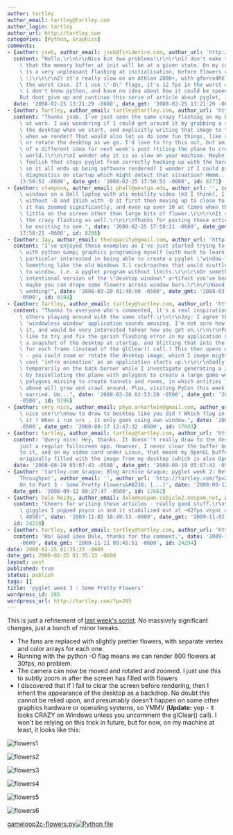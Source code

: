 ```yaml
---
author: tartley
author_email: tartley@tartley.com
author_login: tartley
author_url: http://tartley.com
categories: [Python, Graphics]
comments:
- {author: jseb, author_email: jseb@finiderire.com, author_url: 'http://www.finiderire.com',
  content: "Hello,\r\n\r\nNice but two problems!\r\n\r\n1) don't make the assumption\
    \ that the memory buffer at init will be at a given state. On my computer, there\
    \ is a very unpleasant flashing at initialisation, before flowers conquers all\
    \ :)\r\n\r\n2) it's really slow on an Athlon 2000+, with gforce4MX CG. 6 fps in\
    \ the worst case. If i use \"-O\" flags, it's 12 fps in the worst case. Alas,\
    \ i don't know python, and have no idea about how it could be speed up.\r\n\r\n\
    But dont give up and continue this serie of article about pyglet, it's interesting!",
  date: '2008-02-25 13:21:29 -0600', date_gmt: '2008-02-25 13:21:29 -0600', id: 8271}
- {author: Tartley, author_email: tartley@tartley.com, author_url: 'http://tartley.com',
  content: "Thanks jseb. I've just seen the same crazy flashing on my Windows machine\
    \ at work. I was wondering if I could get around it by grabbing a snapshot of\
    \ the desktop when we start, and explicitly writing that image to the background\
    \ when we render? That would also let us do some fun things, like subtly zoom\
    \ or rotate the desktop as we go. I'd love to try this out, but am in the thick\
    \ of a different idea for next week's post (tiling the plane to create a 2D game\
    \ world.)\r\n\r\nI wonder why it is so slow on your machine. Maybe I'm doing something\
    \ foolish that stops pyglet from correctly hooking up with the hardware acceleration,\
    \ so it all ends up being software rendered? I wonder if I could print out some\
    \ diagnostics on startup which might detect that situation? Hmmm...", date: '2008-02-25
    13:50:52 -0600', date_gmt: '2008-02-25 13:50:52 -0600', id: 8273}
- {author: stampson, author_email: phall@westga.edu, author_url: '', content: "In\
    \ windows on a Dell laptop with ati mobility video (m3 I think), I get 11.3 fps\
    \ without -O and 19ish with -O at first then moving up to close to 25fps once\
    \ it has zoomed significantly, and even up over 30 at times when there is very\
    \ little on the screen other than large bits of flower.\r\n\r\nIt starts with\
    \ the crazy flashing as well.\r\n\r\nThanks for posting these articles, more would\
    \ be exciting to see.", date: '2008-02-25 17:58:21 -0600', date_gmt: '2008-02-25
    17:58:21 -0600', id: 8286}
- {author: Jay, author_email: thecapacity@gmail.com, author_url: 'http://blog.thecapacity.com',
  content: "I've enjoyed these examples as I've just started trying to do something\
    \ with python &amp; graphics programing myself (with much to learn).\r\n\r\nI'm\
    \ particular interested in being able to create a pyglet \"window-less\" window.\
    \ Something like the old Windows 3.1 cockroaches that would scuttle from window\
    \ to window, i.e. a pyglet program without limits.\r\n\r\nOr something like an\
    \ intentional version of the \"desktop window\" artifact you've been getting,\
    \ maybe you can drape some flowers across window bars.\r\n\r\nGood luck with the\
    \ wedding!", date: '2008-03-20 01:48:00 -0500', date_gmt: '2008-03-20 01:48:00
    -0500', id: 9194}
- {author: Tartley, author_email: tartley@tartley.com, author_url: 'http://tartley.com',
  content: "Thanks to everyone who's commented, it's a real inspiration to hear about\
    \ others playing around with the same stuff.\r\n\r\nJay: I agree that the hardware-accelerated\
    \ 'windowless window' application sounds amusing. I'm not sure how I'd go about\
    \ it, and would be very interested tohear how you get on.\r\n\r\nPersonally, I'd\
    \ like to try and fix the garish flashing error in my application above, by grabbing\
    \ a snapshot of the desktop at startup, and blitting that into the background\
    \ for each frame (instead of the glClear() call.) This then opens up cool possibilities\
    \ - you could zoom or rotate the desktop image, which I image might make for a\
    \ cool 'intro animation' as an application starts up.\r\n\r\nSadly that idea's\
    \ temporarily on the back burner while I investigate generating a 2D game world,\
    \ by tessellating the plane with polygons to create a large game world, with some\
    \ polygons missing to create tunnels and rooms, in which entities like the 'flowers'\
    \ above will grow and crawl around. Plus, visiting PyCon this week. And getting\
    \ married. Um...", date: '2008-03-20 02:53:20 -0500', date_gmt: '2008-03-20 02:53:20
    -0500', id: 9196}
- {author: very nice, author_email: phyo.arkarlwin@gmail.com, author_url: '', content: "Very\
    \ nice one!\r\nhow to draw to Desktop like you did ? Which flag in window to do\
    \ it ? When i run urs , it only goes using own window.", date: '2008-08-17 12:47:32
    -0500', date_gmt: '2008-08-17 12:47:32 -0500', id: 17043}
- {author: tartley, author_email: tartley@tartley.com, author_url: 'http://tartley.com',
  content: '@very nice: Hey, thanks. It doesn''t really draw to the desktop, it''s
    just a regular fullscreen app. However, I never clear the buffer before drawing
    to it, and on my video card under Linux, that meant my OpenGL buffer was apparently
    originally filled with the image from my desktop (which is also OpenGL accelerated.',
  date: '2008-08-19 05:07:43 -0500', date_gmt: '2008-08-19 05:07:43 -0500', id: 17101}
- {author: 'tartley.com &raquo; Blog Archive &raquo; pyglet week 2: Better Vertex
    Throughput', author_email: '', author_url: 'http://tartley.com/?p=264', content: '[...]
    On to Part 3 - Some Pretty Flowers&#8230; [...]', date: '2008-09-12 00:27:47 -0500',
  date_gmt: '2008-09-12 00:27:47 -0500', id: 17662}
- {author: Dale Reidy, author_email: dale@nospam.cubicle2.nospam.net, author_url: 'http://blog.dalereidy.co.uk',
  content: "Cheers for writing these articles - really good stuff.\r\n\r\nJust for\
    \ giggles I popped psyco in and it stabilized out at ~62fps vsync disabled (ati\
    \ 4850)", date: '2009-11-02 18:49:53 -0600', date_gmt: '2009-11-02 18:49:53 -0600',
  id: 24210}
- {author: tartley, author_email: tartley@tartley.com, author_url: 'http://tartley.com',
  content: 'Ha! Good idea Dale, thanks for the comment.', date: '2009-11-11 09:45:51
    -0600', date_gmt: '2009-11-11 09:45:51 -0600', id: 24294}
date: 2008-02-25 01:35:33 -0600
date_gmt: 2008-02-25 01:35:33 -0600
layout: post
published: true
status: publish
tags: []
title: 'pyglet week 3 : Some Pretty Flowers'
wordpress_id: 285
wordpress_url: http://tartley.com/?p=285
---
```


This is just a refinement of [last week's
script](/pyglet-week-2-better-vertex-throughput). No massively significant changes,
just a bunch of minor tweaks.

-   The fans are replaced with slightly prettier flowers, with separate
    vertex and color arrays for each one.
-   Running with the python -O flag means we can render 800 flowers at
    30fps, no problem.
-   The camera can now be moved and rotated and zoomed. I just use this
    to subtly zoom in after the screen has filled with flowers
-   I discovered that if I fail to clear the screen before rendering,
    then I inherit the appearance of the desktop as a backdrop. No doubt
    this cannot be relied upon, and presumably doesn't happen on some
    other graphics hardware or operating systems, so YMMV (**Update:**
    yep - it looks CRAZY on Windows unless you uncomment the glClear()
    call). I won't be relying on this trick in future, but for now, on
    my machine at least, it looks like this:

![flowers1](/assets/2008/02/screenshot-flowers1.jpg)

![flowers2](/assets/2008/02/screenshot-flowers2.jpg)

![flowers3](/assets/2008/02/screenshot-flowers3.jpg)

![flowers4](/assets/2008/02/screenshot-flowers4.jpg)

![flowers5](/assets/2008/02/screenshot-flowers5.jpg)

![flowers6](/assets/2008/02/screenshot-flowers6.jpg)

[gameloop2c-flowers.py![Python
file](/assets/2008/02/doc-python.png)](/assets/2008/02/gameloop2c-flowerspy.zip "gameloop2c-flowers.py")
